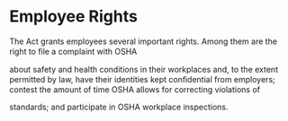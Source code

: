 # Employee Rights

The Act grants employees several important rights. Among them are the right to ﬁle a complaint with OSHA

about safety and health conditions in their workplaces and, to the extent permitted by law, have their identities kept conﬁdential from employers; contest the amount of time OSHA allows for correcting violations of

standards; and participate in OSHA workplace inspections.